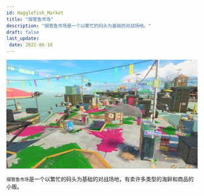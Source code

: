 ```yaml
---
id: Hagglefish_Market
title: "烟管鱼市场"
description: "烟管鱼市场是一个以繁忙的码头为基础的对战场地。"
draft: false
last_update:  
 date: 2022-08-10 
---
```


![烟管鱼市场](./images/HagglefishMarketIcon.png)


`烟管鱼市场`是一个以繁忙的码头为基础的对战场地，有卖许多类型的海鲜和商品的小贩。